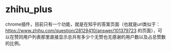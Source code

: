 # zhihu_plus

chrome插件，目前只有一个功能，就是在知乎的答案页面（也就是url类似于：https://www.zhihu.com/question/28129410/answer/101379723
的页面），可以在赞同用户列表那里直接显示总共有多少个无赞也无感谢的用户数以及占总赞数的比例。
